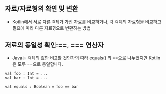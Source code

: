 ## 자료/자료형의 확인 및 변환
* Kotlin에서 서로 다른 객체가 가진 자료를 비교하거나, 각 객체의 자료형을 비교하고 필요에 따라 다른 자료형으로 변환하는 방법
## 저료의 동일성 확인:==, === 연산자
* Java는 객체의 값만 비교할 것인가의 따라 equals() 와 ==으로 나누었지만 Kotlin은 모두 ==으로 통일합니다.
```
val foo : Int = ...
val bar : Int = ...

val equals : Boolean = foo == bar
```